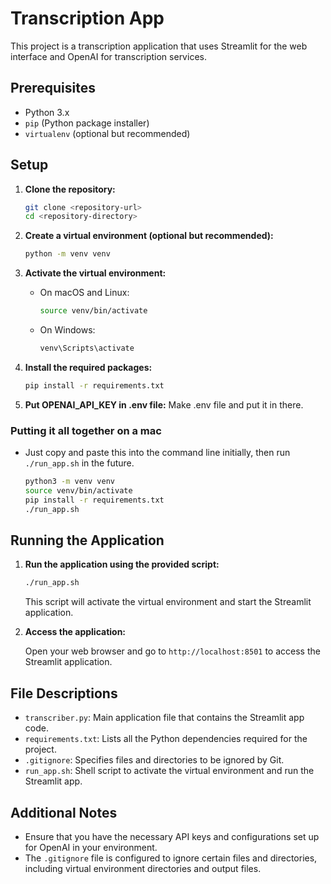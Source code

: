 # Transcription App

This project is a transcription application that uses Streamlit for the web interface and OpenAI for transcription services.

## Prerequisites

- Python 3.x
- `pip` (Python package installer)
- `virtualenv` (optional but recommended)

## Setup

1. **Clone the repository:**

    ```bash
    git clone <repository-url>
    cd <repository-directory>
    ```

2. **Create a virtual environment (optional but recommended):**

    ```bash
    python -m venv venv
    ```

3. **Activate the virtual environment:**

    - On macOS and Linux:

        ```bash
        source venv/bin/activate
        ```

    - On Windows:

        ```bash
        venv\Scripts\activate
        ```

4. **Install the required packages:**

    ```bash
    pip install -r requirements.txt
    ```



5. **Put OPENAI_API_KEY in .env file:**
  Make .env file and put it in there.


### Putting it all together on a mac

- Just copy and paste this into the command line initially, then run `./run_app.sh` in the future.

    ```bash
    python3 -m venv venv
    source venv/bin/activate
    pip install -r requirements.txt
    ./run_app.sh
    ```

## Running the Application

1. **Run the application using the provided script:**

    ```bash
    ./run_app.sh
    ```

    This script will activate the virtual environment and start the Streamlit application.

2. **Access the application:**

    Open your web browser and go to `http://localhost:8501` to access the Streamlit application.

## File Descriptions

- `transcriber.py`: Main application file that contains the Streamlit app code.
- `requirements.txt`: Lists all the Python dependencies required for the project.
- `.gitignore`: Specifies files and directories to be ignored by Git.
- `run_app.sh`: Shell script to activate the virtual environment and run the Streamlit app.

## Additional Notes

- Ensure that you have the necessary API keys and configurations set up for OpenAI in your environment.
- The `.gitignore` file is configured to ignore certain files and directories, including virtual environment directories and output files.
